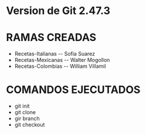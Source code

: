 # Version de Git 2.47.3

# RAMAS CREADAS
* Recetas-Italianas -- Sofia Suarez
* Recetas-Mexicanas -- Walter Mogollon
* Recetas-Colombias  -- William Villamil

# COMANDOS EJECUTADOS
* git init
* git clone
* gir branch
* git checkout


